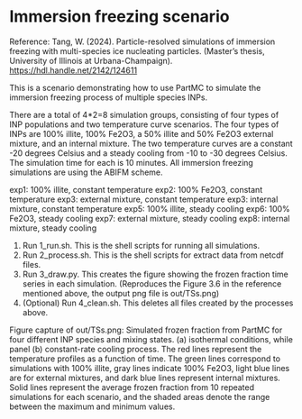 
# Immersion freezing scenario

Reference:
Tang, W. (2024). Particle-resolved simulations of immersion freezing with multi-species ice nucleating particles. (Master’s thesis, University of Illinois at Urbana-Champaign). https://hdl.handle.net/2142/124611

This is a scenario demonstrating how to use PartMC to simulate the immersion freezing process of multiple species INPs.

There are a total of 4*2=8 simulation groups, consisting of four types of INP populations and two temperature curve scenarios. The four types of INPs are 100% illite, 100% Fe2O3, a 50% illite and 50% Fe2O3 external mixture, and an internal mixture. The two temperature curves are a constant -20 degrees Celsius and a steady cooling from -10 to -30 degrees Celsius. The simulation time for each is 10 minutes. All immersion freezing simulations are using the ABIFM scheme.

exp1: 100% illite, constant temperature
exp2: 100% Fe2O3, constant temperature
exp3: external mixture, constant temperature
exp3: internal mixture, constant temperature
exp5: 100% illite, steady cooling
exp6: 100% Fe2O3, steady cooling
exp7: external mixture, steady cooling
exp8: internal mixture, steady cooling

1. Run 1_run.sh. This is the shell scripts for running all simulations.
2. Run 2_process.sh. This is the shell scripts for extract data from netcdf files.
3. Run 3_draw.py. This creates the figure showing the frozen fraction time series in each simulation. 
   (Reproduces the Figure 3.6 in the reference mentioned above, the output png file is out/TSs.png)
4. (Optional) Run 4_clean.sh. This deletes all files created by the processes above.

Figure capture of out/TSs.png:
Simulated frozen fraction from PartMC for four different INP species and mixing states. (a) isothermal conditions, while panel (b) constant-rate cooling process. The red lines represent the temperature profiles as a function of time. The green lines correspond to simulations with 100% illite, gray lines indicate 100% Fe2O3, light blue lines are for external mixtures, and dark blue lines represent internal mixtures. Solid lines represent the average frozen fraction from 10 repeated simulations for each scenario, and the shaded areas denote the range between the maximum and minimum values.
